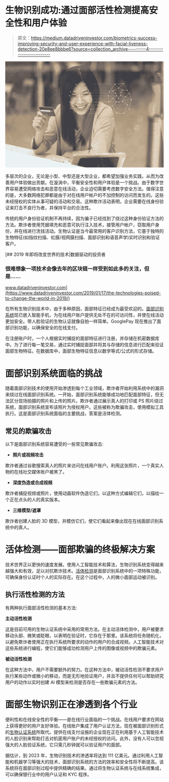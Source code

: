 # 生物识别成功:通过面部活性检测提高安全性和用户体验

> 原文：<https://medium.datadriveninvestor.com/biometrics-success-improving-security-and-user-experience-with-facial-liveness-detection-20e8ee8bbbe6?source=collection_archive---------4----------------------->

![](img/98f286a5cc48191685a8da16ab599faf.png)

多层次的企业，无论是小型、中型还是大型企业，都希望加强业务实践，从而为改善用户体验做出贡献。在漩涡中，平衡安全性和用户体验是一个挑战。由于数字世界容易遭受网络攻击和恶意在线活动，企业迫切需要考虑数字安全方法。值得注意的是，大多数网络犯罪都是由于对在线用户帐户的不加控制的访问而发生的。这些未经授权的实体从事可疑的活动和交易。这种欺诈活动表明，企业需要在线身份验证来打击不良行为者，并保持平台的合法性。

传统的用户身份验证机制不再持续，因为骗子已经找到了绕过这种身份验证方法的方法。欺诈者使用凭据填充和恶意可执行注入技术，接管用户帐户，窃取用户身份，并在线进行洗钱活动。生物认证是当今最常用的客户识别方法，它基于独特的生物特征(如指纹扫描、虹膜/视网膜扫描、面部识别和语音声学)实时识别和验证客户。

[](https://www.datadriveninvestor.com/2019/01/17/the-technologies-poised-to-change-the-world-in-2019/) [## 2019 年即将改变世界的技术|数据驱动的投资者

### 很难想象一项技术会像去年的区块链一样受到如此多的关注，但是……

www.datadriveninvestor.com](https://www.datadriveninvestor.com/2019/01/17/the-technologies-poised-to-change-the-world-in-2019/) 

在所有生物识别技术中，由于多种原因，面部特征已经成为最受欢迎的。[面部识别系统](https://shuftipro.com/face-verification)现已嵌入智能手机，为在线用户账户提供无处不在的可访问性，并使在线活动更加安全。带人脸验证的生物认证就像自拍一样简单。GooglePay 现在推出了面部识别功能，以确保安全的在线支付。

在注册账户时，一个人根据实时捕捉的面部特征进行注册，并存储在机密数据库中。为了进行每一笔交易，通过实时捕捉面部并将其与存储的信息进行匹配来验证面部生物特征。在数据库中，面部生物特征信息以数学等式/公式的形式存储。

# **面部识别系统面临的挑战**

随着面部识别技术的使用开始渗透到每个工业领域，欺诈者开始利用系统中的漏洞来绕过在线面部识别系统。一开始，面部识别系统能够成功地匹配面部特征，但无法区分现场拍摄的照片和上传的照片。欺诈者通过展示真人的打印或 PS 照片绕过系统，面部识别系统宣布该照片为授权用户。这些被称为欺骗攻击，使用模拟工具执行。这是面部识别系统面临的主要挑战，答案是活体检测。

## **常见的欺骗攻击**

以下是面部识别系统容易遭受的一些常见欺骗攻击:

*   **照片或视频攻击**

欺诈者通过谷歌搜索真人的照片来访问在线用户账户。利用这张照片，一个真实人物的在线社交媒体账户被黑了。

*   **深度伪造或合成视频**

欺诈者捕捉视频或照片，使用动画软件伪造它们，以这种方式编辑它们，以描绘一个正在点头的人的真实版本。

*   **三维模型/遮罩**

欺诈者创建人脸的 3D 模型，并模仿它们，使它们看起来像出现在在线面部识别系统中的真人。

# **活体检测——面部欺骗的终极解决方案**

技术世界正以更快的速度发展。使用人工智能技术和算法，生物识别系统变得越来越强大和有效，足以对抗欺诈技术。[活体检测](https://shuftipro.com/blogs/liveness-detection-apt-answer-facial-spoof-attacks)是面部识别系统中的一项特殊功能，可确保身份认证时个人的实际存在。在这个过程中，人的微小面部运动被识别。

## **执行活性检测的方法**

有两种执行面部活性检测的基本方法:

**主动活性检测**

这是目前可用的生物认证系统中采用的常用方法。在主动活体检测中，用户被要求移动头部、微笑或眨眼，以表明在验证时，它存在于那里。该系统将任务随机化，以避免欺诈者使用正在执行系统所要求的动作的用户的合成视频。人工智能技术对这些系统进行编程，使它们能够成功检测用户上传的图像或视频中的欺骗元素。

**被动活性检测**

在这种方法中，用户不需要额外的努力。在这种方法中，被动活性检测不要求用户执行某些动作或微小的移动，而是无形地验证用户，并且不提供任何可以帮助研究用户的动作以实时创建 AI 模型来检测是否存在一些欺骗元素的方法。

# **面部生物识别正在渗透到各个行业**

便利性和在线安全性的平衡——是在线行业面临的一个挑战。在线用户要求在网站上获得更好的用户友好体验。在线账户集成了用户认证方法，现在被面部识别形式的[生物认证系统](https://shuftipro.com/blogs/biometric-authentication)所取代。提供在线支付设施的企业现在正在利用基于人工智能技术的人脸识别来帮助打击对机密用户账户的未经授权的访问。此外，没有人可以忽视强大的人脸验证系统，它只需几秒钟就可以验证用户的面部。

据估计，到 2023 年，生物识别技术的渗透率将达到 111 亿美元。通过利用人工智能和机器学习等强大的技术，面部识别系统的方法的效率和安全性将不断提高。该系统将在面部识别过程中提供精确的结果。通过将生物认证系统与在线系统集成，可以确保银行业中的用户认证和 KYC 程序。